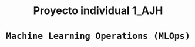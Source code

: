 # <h1 align=center> Proyecto individual 1_AJH </h1>

# <h1 align=center>**`Machine Learning Operations (MLOps)`**</h1>